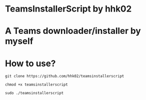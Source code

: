 # TeamsInstallerScript by hhk02 
# A Teams downloader/installer by myself

# How to use?
`git clone https://github.com/hhk02/teamsinstallerscript`

`chmod +x teamsinstallerscript`

`sudo ./teamsinstallerscript`

